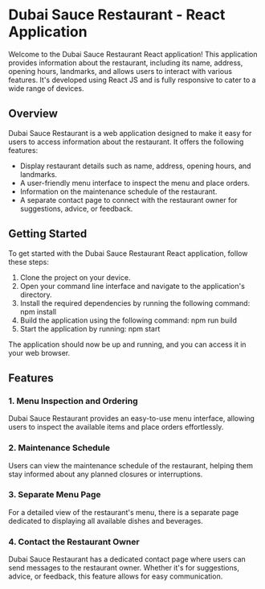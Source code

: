 # Dubai Sauce Restaurant - React Application

Welcome to the Dubai Sauce Restaurant React application! This application provides information about the restaurant, including its name, address, opening hours, landmarks, and allows users to interact with various features. It's developed using React JS and is fully responsive to cater to a wide range of devices.

## Overview

Dubai Sauce Restaurant is a web application designed to make it easy for users to access information about the restaurant. It offers the following features:

- Display restaurant details such as name, address, opening hours, and landmarks.
- A user-friendly menu interface to inspect the menu and place orders.
- Information on the maintenance schedule of the restaurant.
- A separate contact page to connect with the restaurant owner for suggestions, advice, or feedback.

## Getting Started

To get started with the Dubai Sauce Restaurant React application, follow these steps:

1. Clone the project on your device.
2. Open your command line interface and navigate to the application's directory.
3. Install the required dependencies by running the following command: npm install 
4. Build the application using the following command: npm run build
5. Start the application by running: npm start


The application should now be up and running, and you can access it in your web browser.

## Features

### 1. Menu Inspection and Ordering

Dubai Sauce Restaurant provides an easy-to-use menu interface, allowing users to inspect the available items and place orders effortlessly.

### 2. Maintenance Schedule

Users can view the maintenance schedule of the restaurant, helping them stay informed about any planned closures or interruptions.

### 3. Separate Menu Page

For a detailed view of the restaurant's menu, there is a separate page dedicated to displaying all available dishes and beverages.

### 4. Contact the Restaurant Owner

Dubai Sauce Restaurant has a dedicated contact page where users can send messages to the restaurant owner. Whether it's for suggestions, advice, or feedback, this feature allows for easy communication.


